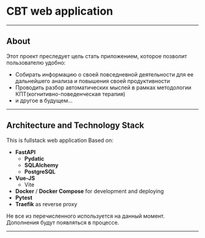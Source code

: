 # CBT web application

---

## About

Этот проект преследует цель стать приложением, которое позволит пользователю удобно:
* Собирать информацию о своей повседневной деятельности для ее дальнейшего анализа и повышения своей продуктивности
* Проводить разбор автоматических мыслей в рамках методологии КПТ(когнитивно-поведенческая терапия)
* и другое в будущем...

---

## Architecture and Technology Stack

This is fullstack web application
Based on:
* **FastAPI**
  * **Pydatic**
  * **SQLAlchemy**
  * **PostgreSQL**
* **Vue-JS**
  * Vite
* **Docker** / **Docker Compose** for development and deploying
* **Pytest**
* **Traefik** as reverse proxy

Не все из перечисленного используется на данный момент. Дополнения будут появляться в процессе.

---
